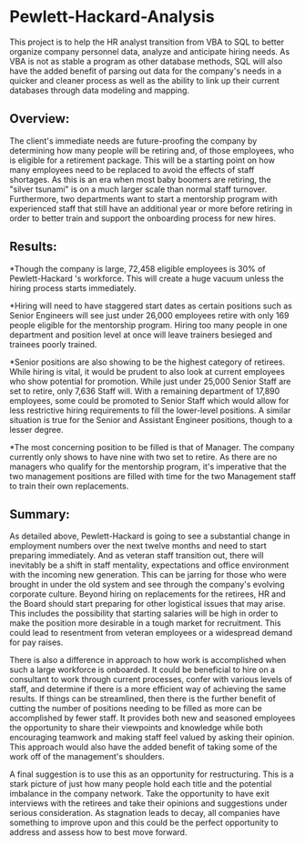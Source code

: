 # Pewlett-Hackard-Analysis

This project is to help the HR analyst transition from VBA to SQL to better organize company personnel data, analyze and anticipate hiring needs.  As VBA is not as stable a program as other database methods, SQL will also have the added benefit of parsing out data for the company's needs in a quicker and cleaner process as well as the ability to link up their current databases through data modeling and mapping.

## Overview: 

The client's immediate needs are future-proofing the company by determining how many people will be retiring and, of those employees, who is eligible for a retirement package.  This will be a starting point on how many employees need to be replaced to avoid the effects of staff shortages.  As this is an era when most baby boomers are retiring, the "silver tsunami" is on a much larger scale than normal staff turnover.  Furthermore, two departments want to start a mentorship program with experienced staff that still have an additional year or more before retiring in order to better train and support the onboarding process for new hires.

## Results: 

*Though the company is large, 72,458 eligible employees is 30% of Pewlett-Hackard 's workforce.  This will create a huge vacuum unless the hiring process starts immediately.

*Hiring will need to have staggered start dates as certain positions such as Senior Engineers will see just under 26,000 employees retire with only 169 people eligible for the mentorship program.  Hiring too many people in one department and position level at once will leave trainers besieged and trainees poorly trained.

*Senior positions are also showing to be the highest category of retirees.  While hiring is vital, it would be prudent to also look at current employees who show potential for promotion.  While just under 25,000 Senior Staff are set to retire, only 7,636 Staff will.  With a remaining department of 17,890 employees, some could be promoted to Senior Staff which would allow for less restrictive hiring requirements to fill the lower-level positions.  A similar situation is true for the Senior and Assistant Engineer positions, though to a lesser degree.

*The most concerning position to be filled is that of Manager.  The company currently only shows to have nine with two set to retire.  As there are no managers who qualify for the mentorship program, it's imperative that the two management positions are filled with time for the two Management staff to train their own replacements.

## Summary:

As detailed above, Pewlett-Hackard is going to see a substantial change in employment numbers over the next twelve months and need to start preparing immediately.  And as veteran staff transition out, there will inevitably be a shift in staff mentality, expectations and office environment with the incoming new generation.  This can be jarring for those who were brought in under the old system and see through the company's evolving corporate culture.  Beyond hiring on replacements for the retirees, HR and the Board should start preparing for other logistical issues that may arise.  This includes the possibility that starting salaries will be high in order to make the position more desirable in a tough market for recruitment.  This could lead to resentment from veteran employees or a widespread demand for pay raises.

There is also a difference in approach to how work is accomplished when such a large workforce is onboarded.  It could be beneficial to hire on a consultant to work through current processes, confer with various levels of staff, and determine if there is a more efficient way of achieving the same results.  If things can be streamlined, then there is the further benefit of cutting the number of positions needing to be filled as more can be accomplished by fewer staff.  It provides both new and seasoned employees the opportunity to share their viewpoints and knowledge while both encouraging teamwork and making staff feel valued by asking their opinion.  This approach would also have the added benefit of taking some of the work off of the management's shoulders.

A final suggestion is to use this as an opportunity for restructuring.  This is a stark picture of just how many people hold each title and the potential imbalance in the company network.  Take the opportunity to have exit interviews with the retirees and take their opinions and suggestions under serious consideration.  As stagnation leads to decay, all companies have something to improve upon and this could be the perfect opportunity to address and assess how to best move forward.